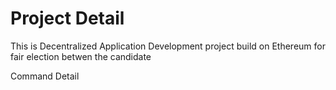# Project Detail
This is Decentralized Application Development project build on Ethereum for fair election betwen the candidate 

Command Detail


